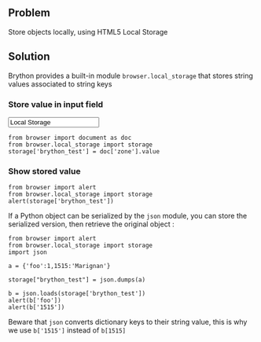 Problem
-------

Store objects locally, using HTML5 Local Storage


Solution
--------

Brython provides a built-in module `browser.local_storage` that stores string 
values associated to string keys

### Store value in input field

<input id="zone" value="Local Storage">

```exec
from browser import document as doc
from browser.local_storage import storage
storage['brython_test'] = doc['zone'].value
```

### Show stored value

```exec
from browser import alert
from browser.local_storage import storage
alert(storage['brython_test'])
```

If a Python object can be serialized by the `json` module, you can store the 
serialized version, then retrieve the original object :

```exec
from browser import alert
from browser.local_storage import storage
import json

a = {'foo':1,1515:'Marignan'}

storage["brython_test"] = json.dumps(a)

b = json.loads(storage['brython_test'])
alert(b['foo'])
alert(b['1515'])
```

Beware that `json` converts dictionary keys to their string value, this is why 
we use `b['1515']` instead of `b[1515]`

